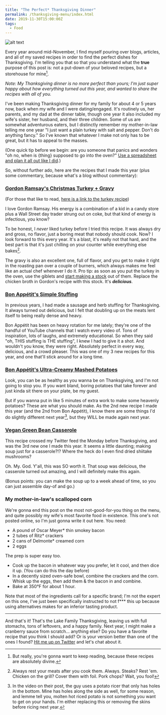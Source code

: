 ```yaml
---
title: "The Perfect* Thanksgiving Dinner"
permalink: /thanksgiving-menu/index.html
date: 2019-11-30T15:00:00Z
tags: 
  - Food
---
```


![alt text][headerImg]

Every year around mid-November, I find myself pouring over blogs, articles, and all of my saved recipes in order to find the perfect dishes for Thanksgiving. I'm telling you that so that you understand what the **true** purpose of this post is: not a put-down of your beloved recipes, but a storehouse for mine[^1].

*Note: My Thanksgiving dinner is no more perfect than yours; I'm just super happy about how everything turned out this year, and wanted to share the recipes with all of you.*

I've been making Thanksgiving dinner for my family for about 4 or 5 years now, back when my wife and I were dating/engaged. It's routinely us, her parents, and my dad at the dinner table, though one year it also included my wife's sister, her husband, and their three children. Some of us are somewhat adventurous eaters, but I distinctly remember my mother-in-law telling me one year "I just want a plain turkey with salt and pepper. Don't do anything fancy." So I've known that whatever I make not only has to be great, but it has to appeal to the masses.

(One quick tip before we begin: are you someone that panics and wonders "oh no, when is {thing} supposed to go into the oven?" [Use a spreadsheet and plan it all out like I did](https://docs.google.com/spreadsheets/d/1tOnjFqRslKc0zlwz6tiAm7sNs9W1X1px-kT4Gqrs5b8/edit?usp=sharing).)

So, without further ado, here are the recipes that I made this year (plus some commentary, because what's a blog without commentary):

### [Gordon Ramsay's Christmas Turkey + Gravy](https://www.youtube.com/watch?v=XO5DF8soxwM)

(For those that like to read, [here is a link to the turkey recipe](https://www.gordonramsay.com/gr/recipes/roast-turkey-with-lemon-parsley-and-garlic/))

I love Gordon Ramsay. His energy is a combination of a kid in a candy store plus a Wall Street day trader strung out on coke, but that kind of energy is infectious, you know?

To be honest, I *never* liked turkey before I tried this recipe. It was always dry and gross, no flavor, just a boring meat that nobody should cook. Now? I look forward to this every year. It's a blast, it's really not that hard, and the best part is that it's just chilling on your counter while everything else bakes[^2].

The gravy is also an excellent one, full of flavor, and you get to make it right in the roasting pan over a couple of burners, which always makes me feel like an actual chef whenever I do it. Pro tip: as soon as you put the turkey in the oven, use the giblets and [start making a stock](https://www.allrecipes.com/recipe/13650/awesome-turkey-giblet-stock/) out of them. Replace the chicken broth in Gordon's recipe with this stock. It's ***delicious***.

### [Bon Appétit's Simple Stuffing](https://www.bonappetit.com/recipe/simple-is-best-dressing)

In previous years, I had made a sausage and herb stuffing for Thanksgiving. It always turned out delicious, but I felt that doubling up on the meats lent itself to being really dense and heavy.

Bon Appétit has been on heavy rotation for me lately; they're one of the handful of YouTube channels that I watch every video of. Tons of inspiration, lots of laughs, and extremely educational. So when they said "oh, THIS stuffing is THE stuffing", I knew I had to give it a shot. And wouldn't you know, they were right. Absolutely perfect in every way, delicious, and a crowd pleaser. This was one of my 3 new recipes for this year, and one that'll stick around for a long time.

### [Bon Appétit's Ultra-Creamy Mashed Potatoes](https://www.bonappetit.com/recipe/ultra-creamy-mashed-potatoes)

Look, you can be as healthy as you wanna be on Thanksgiving, and I'm not going to stop you. If you want bland, boring potatoes that take forever and just kinda sit there on your plate, be my guest.

But if you wanna put in like 5 minutes of extra work to make some heavenly potatoes? These are what you should make. As the 2nd new recipe I made this year (and the 2nd from Bon Appétit), I know there are some things I'd do slightly different next year[^3], but they WILL be made again next year.

### [Vegan Green Bean Casserole](https://skillet.lifehacker.com/how-to-make-the-creamiest-vegan-green-bean-casserole-1840029669)

This recipe crossed my Twitter feed the Monday before Thanksgiving, and was the 3rd new one I made this year. It seems a little daunting; making soup just for a casserole?!? Where the heck do I even find dried shiitake mushrooms?

Oh. My. God. Y'all, this was SO worth it. That soup was delicious, the casserole turned out amazing, and I will definitely make this again.

(Bonus points: you can make the soup up to a week ahead of time, so you can just assemble day-of and go.)

### My mother-in-law's scalloped corn

We're gonna end this post on the most not-good-for-you thing on the menu, and quite possibly my wife's most favorite food in existence. This one's not posted online, so I'm just gonna write it out here. You need:

- A pound of Oscar Meyer* thin smokey bacon
- 2 tubes of Ritz* crackers
- 2 cans of Delmonte* creamed corn
- 2 eggs

The prep is super easy too.

- Cook up the bacon in whatever way you prefer, let it cool, and then dice it up. (You can do this the day before)
- In a decently sized oven-safe bowl, combine the crackers and the corn. Whisk up the eggs, then add them & the bacon in and combine.
- Bake at 350°F for about 1 hour.

Note that most of the ingredients call for a specific brand; I'm not the expert on this one, I've just been specifically instructed to not f*** this up because using alternatives makes for an inferior tasting product.

---

And that's it! That's the Lake Family Thanksgiving, leaving us with full stomachs, tons of leftovers, and a happy family. Next year, I might make a cranberry sauce from scratch... anything else? Do you have a favorite recipe that you think I should add? Or is your version better than one of the ones I found? [Hit me up on Twitter][twitter] and let's chat about it.

[^1]: But really, you're gonna want to keep reading, because these recipes are absolutely divine.
[^2]: Always rest your meats after you cook them. Always. Steaks? Rest 'em. Chicken on the grill? Cover them with foil. Pork chops? Wait, you fool!
[^3]: In the video on their post, the guy uses a potato ricer that only has holes in the bottom. Mine has holes along the side as well, for some reason, and lemme tell you, molten hot riced potato is not something you want to get on your hands. I'm either replacing this or removing the skins before ricing next year.

[headerImg]: https://i.imgur.com/A2PLZrs.jpg "Thanksgiving Dinner"
[twitter]: http://twitter.com/niclake
